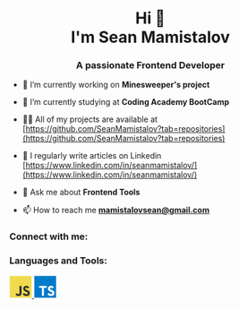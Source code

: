 <h1 align="center">Hi 👋
  <br></bar>I'm Sean Mamistalov</h1>
<h3 align="center">A passionate Frontend Developer</h3>

- 🔭 I’m currently working on **Minesweeper's project**

- 🌱 I’m currently studying at **Coding Academy BootCamp**

- 👨‍💻 All of my projects are available at [https://github.com/SeanMamistalov?tab=repositories](https://github.com/SeanMamistalov?tab=repositories)

- 📝 I regularly write articles on Linkedin [https://www.linkedin.com/in/seanmamistalov/](https://www.linkedin.com/in/seanmamistalov/)

- 💬 Ask me about **Frontend Tools**

- 📫 How to reach me **mamistalovsean@gmail.com**

<h3 align="left">Connect with me:</h3>
<p align="left">
</p>

<h3 align="left">Languages and Tools:</h3>
<p align="left"> <a href="https://developer.mozilla.org/en-US/docs/Web/JavaScript" target="_blank" rel="noreferrer"> <img src="https://raw.githubusercontent.com/devicons/devicon/master/icons/javascript/javascript-original.svg" alt="javascript" width="40" height="40"/> </a> <a href="https://www.typescriptlang.org/" target="_blank" rel="noreferrer"> <img src="https://raw.githubusercontent.com/devicons/devicon/master/icons/typescript/typescript-original.svg" alt="typescript" width="40" height="40"/> </a> </p>
